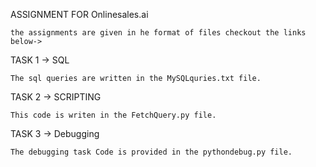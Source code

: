 ASSIGNMENT FOR Onlinesales.ai

    the assignments are given in he format of files checkout the links below->

TASK 1 -> SQL

    The sql queries are written in the MySQLquries.txt file.

TASK 2 -> SCRIPTING

    This code is writen in the FetchQuery.py file.

TASK 3 -> Debugging

    The debugging task Code is provided in the pythondebug.py file.
